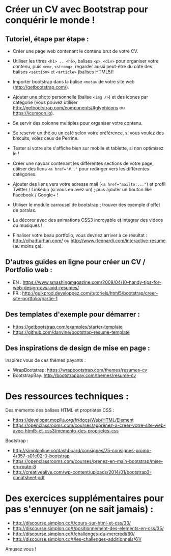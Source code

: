 # Créer un CV avec Bootstrap pour conquérir le monde !

## Tutoriel, étape par étape :

* Créer une page web contenant le contenu brut de votre CV.

* Utiliser les titres `<h1> .. <h6>`, balises `<p>`, `<div>` pour organiser votre contenu, puis `<em>`, `<strong>`, regarder aussi peut-être du côté des balises `<section>` et `<article>` (balises HTML5)!

* Importer bootstrap dans la balise `<meta>` de votre site web (<http://getbootstrap.com/>).

* Ajouter une photo personnelle (balise `<img />`) et des icones par catégorie (vous pouvez utiliser <http://getbootstrap.com/components/#glyphicons> ou <https://icomoon.io>).

* Se servir des colonne multiples pour organiser votre contenu.

* Se reservir un thé ou un café selon votre préférence, si vous voulez des biscuits, volez ceux de Perrine.

* Tester si votre site s'affiche bien sur mobile et tablette, si non optimisez le !

* Créer une navbar contenant les différentes sections de votre page, utiliser des liens `<a href="#.."` pour rediriger vers les différentes catégories.

* Ajouter des liens vers votre adresse mail (`<a href="mailto:..."`) et profil Twitter / Linkedin (si vous en avez un) ; puis ajouter un bouton like Facebook / Google+ !

* Utiliser le module carrousel de bootstrap ; trouver des exemple d'effet de paralax.

* Le décorer avec des animations CSS3 incroyable et integrer des videos ou musiques !

* Finaliser votre beau portfolio, vous devriez arriver à ce résultat : <http://cihadturhan.com/> ou <http://www.rleonardi.com/interactive-resume> (au moins ça).


## D'autres guides en ligne pour créer un CV / Portfolio web :

* EN : <https://www.smashingmagazine.com/2009/04/10-handy-tips-for-web-design-cvs-and-resumes/>
* FR : <http://guikprod.developpez.com/tutoriels/html5/bootstrap/creer-site-portfolio/partie-1>


## Des templates d'exemple pour démarrer :

* <https://getbootstrap.com/examples/starter-template>
* <https://github.com/danvine/bootstrap-resume-template>


## Des inspirations de design de mise en page :

Inspirez vous de ces thèmes payants :

* WrapBootstrap: <https://wrapbootstrap.com/themes/resumes-cv>
* BootstrapBay: <http://bootstrapbay.com/themes/resume-cv>


# Des ressources techniques :

Des memento des balises HTML et propriétés CSS :

* <https://developer.mozilla.org/fr/docs/Web/HTML/Element>
* <https://openclassrooms.com/courses/apprenez-a-creer-votre-site-web-avec-html5-et-css3/memento-des-proprietes-css>

Bootstrap :

* <http://simplonline.co/dashboard/consignes/75-consignes-promo-4/357-s01e02-0-bootstrap>
* <https://openclassrooms.com/courses/prenez-en-main-bootstrap/mise-en-route-8>
* <http://creativealive.com/wp-content/uploads/2014/01/bootstrap3-cheatsheet.pdf>


# Des exercices supplémentaires pour pas s'ennuyer (on ne sait jamais) :

* <http://discourse.simplon.co/t/cours-sur-html-et-css/33/>
* <http://discourse.simplon.co/t/positionnement-des-elements-en-css/35/>
* <http://discourse.simplon.co/t/challenges-du-mercredi/60/>
* <http://discourse.simplon.co/t/les-challenges-additionnels/61/>

Amusez vous !
